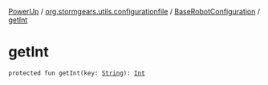 [PowerUp](../../index.md) / [org.stormgears.utils.configurationfile](../index.md) / [BaseRobotConfiguration](index.md) / [getInt](./get-int.md)

# getInt

`protected fun getInt(key: `[`String`](https://kotlinlang.org/api/latest/jvm/stdlib/kotlin/-string/index.html)`): `[`Int`](https://kotlinlang.org/api/latest/jvm/stdlib/kotlin/-int/index.html)